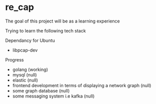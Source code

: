 # re_cap

The goal of this project will be as a learning experience  

Trying to learn the following tech stack  


Dependancy for Ubuntu
 * libpcap-dev

Progress
 * golang (working)
 * mysql (null)
 * elastic (null)
 * frontend development in terms of displaying a network graph (null)
 * some graph database (null)
 * some messaging system i.e kafka (null)
